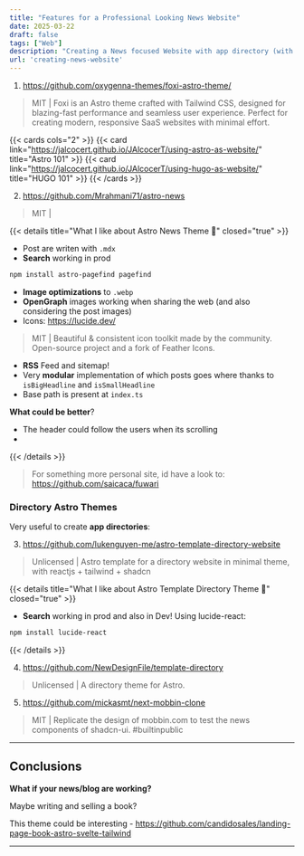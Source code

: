 ```yaml
---
title: "Features for a Professional Looking News Website"
date: 2025-03-22
draft: false
tags: ["Web"]
description: "Creating a News focused Website with app directory (with Astro SSG)."
url: 'creating-news-website'
---
```



1. https://github.com/oxygenna-themes/foxi-astro-theme/

> MIT |  Foxi is an Astro theme crafted with Tailwind CSS, designed for blazing-fast performance and seamless user experience. Perfect for creating modern, responsive SaaS websites with minimal effort. 

{{< cards cols="2" >}}
  {{< card link="https://jalcocert.github.io/JAlcocerT/using-astro-as-website/" title="Astro 101" >}}
  {{< card link="https://jalcocert.github.io/JAlcocerT/using-hugo-as-website/" title="HUGO 101" >}}
{{< /cards >}}

2. https://github.com/Mrahmani71/astro-news

> MIT | 


{{< details title="What I like about Astro News Theme 📌" closed="true" >}}

* Post are writen with `.mdx`
* **Search** working in prod

```sh
npm install astro-pagefind pagefind
```

* **Image optimizations** to `.webp`
* **OpenGraph** images working when sharing the web (and also considering the post images)
* Icons: https://lucide.dev/

> MIT | Beautiful & consistent icon toolkit made by the community. Open-source project and a fork of Feather Icons.

* **RSS** Feed and sitemap!
* Very **modular** implementation of which posts goes where thanks to `isBigHeadline` and `isSmallHeadline` 
* Base path is present at `index.ts`

**What could be better**?

* The header could follow the users when its scrolling
* 
{{< /details >}}

> For something more personal site, id have a look to: https://github.com/saicaca/fuwari

### Directory Astro Themes

Very useful to create **app directories**:

3. https://github.com/lukenguyen-me/astro-template-directory-website

> Unlicensed | Astro template for a directory website in minimal theme, with reactjs + tailwind + shadcn

{{< details title="What I like about Astro Template Directory Theme 📌" closed="true" >}}

* **Search** working in prod and also in Dev! Using lucide-react:

```sh
npm install lucide-react
```

{{< /details >}}

4. https://github.com/NewDesignFile/template-directory

> Unlicensed | A directory theme for Astro.



5. https://github.com/mickasmt/next-mobbin-clone

> MIT | Replicate the design of mobbin.com to test the news components of shadcn-ui. #builtinpublic





---

## Conclusions

**What if your news/blog are working?**

Maybe writing and selling a book?

This theme could be interesting - https://github.com/candidosales/landing-page-book-astro-svelte-tailwind


---